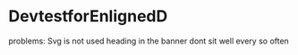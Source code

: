 # DevtestforEnlignedD

problems:
Svg is not used
heading in the banner dont sit well every so often
